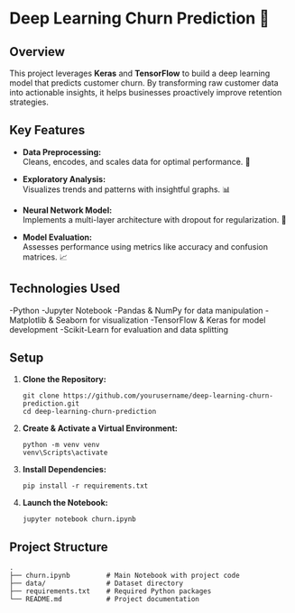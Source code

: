 # Deep Learning Churn Prediction 🚀

## Overview
This project leverages **Keras** and **TensorFlow** to build a deep learning model that predicts customer churn. By transforming raw customer data into actionable insights, it helps businesses proactively improve retention strategies.

## Key Features
- **Data Preprocessing:**  
  Cleans, encodes, and scales data for optimal performance. 🧹
  
- **Exploratory Analysis:**  
  Visualizes trends and patterns with insightful graphs. 📊
  
- **Neural Network Model:**  
  Implements a multi-layer architecture with dropout for regularization. 🤖
  
- **Model Evaluation:**  
  Assesses performance using metrics like accuracy and confusion matrices. 📈

## Technologies Used

-Python
-Jupyter Notebook
-Pandas & NumPy for data manipulation
-Matplotlib & Seaborn for visualization
-TensorFlow & Keras for model development
-Scikit-Learn for evaluation and data splitting

## Setup
1. **Clone the Repository:**
   ```
   git clone https://github.com/yourusername/deep-learning-churn-prediction.git
   cd deep-learning-churn-prediction

2. **Create & Activate a Virtual Environment:**
   ```
   python -m venv venv
   venv\Scripts\activate
   
3. **Install Dependencies:**
   ```
   pip install -r requirements.txt

4. **Launch the Notebook:**
   ```
   jupyter notebook churn.ipynb

## Project Structure
   ```
   .
   ├── churn.ipynb         # Main Notebook with project code
   ├── data/               # Dataset directory
   ├── requirements.txt    # Required Python packages
   └── README.md           # Project documentation
